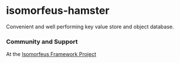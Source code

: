 # isomorfeus-hamster

Convenient and well performing key value store and object database.

### Community and Support
At the [Isomorfeus Framework Project](http://isomorfeus.com)

